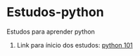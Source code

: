 # Estudos-python
Estudos para aprender python

1) Link para ínicio dos estudos: [python 101](https://python101.pythonlibrary.org/)

